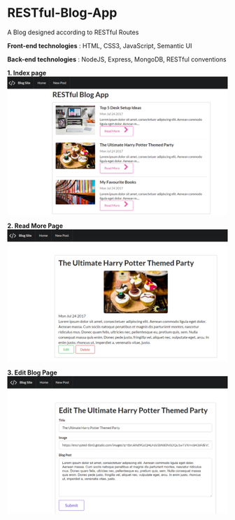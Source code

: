 # RESTful-Blog-App
A Blog designed according to RESTful Routes

__Front-end technologies__ : HTML, CSS3, JavaScript, Semantic UI

__Back-end technologies__ : NodeJS, Express, MongoDB, RESTful conventions

__1. Index page__
![](https://github.com/prajwalajayaprakash/RESTful-Blog-App/blob/master/images/index.PNG)

__2. Read More Page__
![](https://github.com/prajwalajayaprakash/RESTful-Blog-App/blob/master/images/readmore.PNG)

__3. Edit Blog Page__
![](https://github.com/prajwalajayaprakash/RESTful-Blog-App/blob/master/images/edit.PNG)
